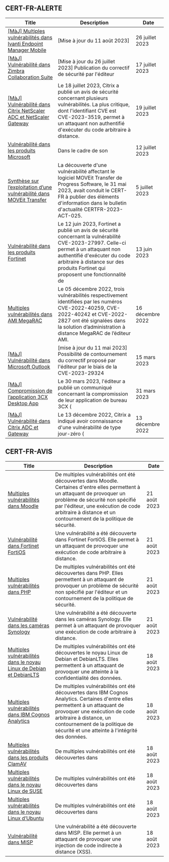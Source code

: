 
## CERT-FR-ALERTE
|Title|Description|Date|
|---|---|---|
| [[MàJ] Multiples vulnérabilités dans Ivanti Endpoint Manager Mobile](https://www.cert.ssi.gouv.fr/alerte/CERTFR-2023-ALE-009/) | [Mise à jour du 11 août 2023]  | 26 juillet 2023 |
| [[MàJ] Vulnérabilité dans Zimbra Collaboration Suite](https://www.cert.ssi.gouv.fr/alerte/CERTFR-2023-ALE-007/) | [Mise à jour du 26 juillet 2023] Publication du correctif de sécurité par l'éditeur | 17 juillet 2023 |
| [[MàJ] Vulnérabilité dans Citrix NetScaler ADC et NetScaler Gateway](https://www.cert.ssi.gouv.fr/alerte/CERTFR-2023-ALE-008/) | Le 18 juillet 2023, Citrix a publié un avis de sécurité concernant plusieurs vulnérabilités. La plus critique, dont l'identifiant CVE est CVE-2023-3519, permet à un attaquant non authentifié d'exécuter du code arbitraire à distance. | 19 juillet 2023 |
| [Vulnérabilité dans les produits Microsoft](https://www.cert.ssi.gouv.fr/alerte/CERTFR-2023-ALE-006/) | Dans le cadre de son  | 12 juillet 2023 |
| [Synthèse sur l’exploitation d’une vulnérabilité dans MOVEit Transfer](https://www.cert.ssi.gouv.fr/alerte/CERTFR-2023-ALE-005/) | La découverte d'une vulnérabilité affectant le logiciel MOVEit Transfer de Progress Software, le 31 mai 2023, avait conduit le CERT-FR à publier des éléments d'information dans le bulletin d'actualité CERTFR-2023-ACT-025. | 5 juillet 2023 |
| [Vulnérabilité dans les produits Fortinet](https://www.cert.ssi.gouv.fr/alerte/CERTFR-2023-ALE-004/) | Le 12 juin 2023, Fortinet a publié un avis de sécurité concernant la vulnérabilité CVE-2023-27997. Celle-ci permet à un attaquant non authentifié d'exécuter du code arbitraire à distance sur des produits Fortinet qui proposent une fonctionnalité de  | 13 juin 2023 |
| [Multiples vulnérabilités dans AMI MegaRAC](https://www.cert.ssi.gouv.fr/alerte/CERTFR-2022-ALE-014/) | Le 05 décembre 2022, trois vulnérabilités respectivement identifiées par les numéros CVE-2022-40259, CVE-2022-40242 et CVE-2022-2827 ont été signalées dans la solution d’administration à distance MegaRAC de l’éditeur AMI. | 16 décembre 2022 |
| [[MàJ] Vulnérabilité dans Microsoft Outlook](https://www.cert.ssi.gouv.fr/alerte/CERTFR-2023-ALE-002/) | [mise à jour du 11 mai 2023] Possibilité de contournement du correctif proposé par l'éditeur par le biais de la CVE-2023-29324 | 15 mars 2023 |
| [[MàJ] Compromission de l’application 3CX Desktop App](https://www.cert.ssi.gouv.fr/alerte/CERTFR-2023-ALE-003/) | Le 30 mars 2023, l'éditeur a publié un communiqué concernant la compromission de leur application de bureau 3CX ( | 31 mars 2023 |
| [[MàJ] Vulnérabilité dans Citrix ADC et Gateway](https://www.cert.ssi.gouv.fr/alerte/CERTFR-2022-ALE-013/) | Le 13 décembre 2022, Citrix a indiqué avoir connaissance d'une vulnérabilité de type jour-zéro ( | 13 décembre 2022 |
## CERT-FR-AVIS
|Title|Description|Date|
|---|---|---|
| [Multiples vulnérabilités dans Moodle](https://www.cert.ssi.gouv.fr/avis/CERTFR-2023-AVI-0671/) | De multiples vulnérabilités ont été découvertes dans Moodle. Certaines d'entre elles permettent à un attaquant de provoquer un problème de sécurité non spécifié par l'éditeur, une exécution de code arbitraire à distance et un contournement de la politique de sécurité. | 21 août 2023 |
| [Vulnérabilité dans Fortinet FortiOS](https://www.cert.ssi.gouv.fr/avis/CERTFR-2023-AVI-0670/) | Une vulnérabilité a été découverte dans Fortinet FortiOS. Elle permet à un attaquant de provoquer une exécution de code arbitraire à distance. | 21 août 2023 |
| [Multiples vulnérabilités dans PHP](https://www.cert.ssi.gouv.fr/avis/CERTFR-2023-AVI-0669/) | De multiples vulnérabilités ont été découvertes dans PHP. Elles permettent à un attaquant de provoquer un problème de sécurité non spécifié par l'éditeur et un contournement de la politique de sécurité. | 21 août 2023 |
| [Vulnérabilité dans les caméras Synology](https://www.cert.ssi.gouv.fr/avis/CERTFR-2023-AVI-0668/) | Une vulnérabilité a été découverte dans les caméras Synology. Elle permet à un attaquant de provoquer une exécution de code arbitraire à distance. | 21 août 2023 |
| [Multiples vulnérabilités dans le noyau Linux de Debian et DebianLTS](https://www.cert.ssi.gouv.fr/avis/CERTFR-2023-AVI-0667/) | De multiples vulnérabilités ont été découvertes le noyau Linux de Debian et DebianLTS. Elles permettent à un attaquant de provoquer une atteinte à la confidentialité des données. | 18 août 2023 |
| [Multiples vulnérabilités dans IBM Cognos Analytics](https://www.cert.ssi.gouv.fr/avis/CERTFR-2023-AVI-0666/) | De multiples vulnérabilités ont été découvertes dans IBM Cognos Analytics. Certaines d'entre elles permettent à un attaquant de provoquer une exécution de code arbitraire à distance, un contournement de la politique de sécurité et une atteinte à l'intégrité des données. | 18 août 2023 |
| [Multiples vulnérabilités dans les produits ClamAV](https://www.cert.ssi.gouv.fr/avis/CERTFR-2023-AVI-0665/) | De multiples vulnérabilités ont été découvertes dans  | 18 août 2023 |
| [Multiples vulnérabilités dans le noyau Linux de SUSE](https://www.cert.ssi.gouv.fr/avis/CERTFR-2023-AVI-0664/) | De multiples vulnérabilités ont été découvertes dans  | 18 août 2023 |
| [Multiples vulnérabilités dans le noyau Linux d’Ubuntu](https://www.cert.ssi.gouv.fr/avis/CERTFR-2023-AVI-0663/) | De multiples vulnérabilités ont été découvertes dans  | 18 août 2023 |
| [Vulnérabilité dans MISP](https://www.cert.ssi.gouv.fr/avis/CERTFR-2023-AVI-0662/) | Une vulnérabilité a été découverte dans MISP. Elle permet à un attaquant de provoquer une injection de code indirecte à distance (XSS). | 18 août 2023 |
